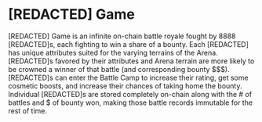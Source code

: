# \[REDACTED] Game

\[REDACTED] Game is an infinite on-chain battle royale fought by 8888 \[REDACTED]s, each fighting to win a share of a bounty. Each \[REDACTED] has unique attributes suited for the varying terrains of the Arena. \[REDACTED]s favored by their attributes and Arena terrain are more likely to be crowned a winner of that battle (and corresponding bounty \$$$). \[REDACTED]s can enter the Battle Camp to increase their rating, get some cosmetic boosts, and increase their chances of taking home the bounty. Individual \[REDACTED]s are stored completely on-chain along with the # of battles and $ of bounty won, making those battle records immutable for the rest of time.&#x20;

